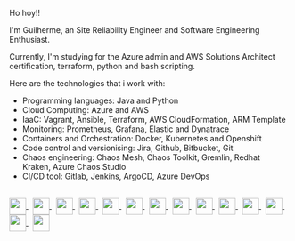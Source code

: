 <div>
   <p>Ho hoy!!</p>
   <p>I'm Guilherme, an Site Reliability Engineer and Software Engineering Enthusiast.<p/>
      <p>Currently, I'm studying for the Azure admin and AWS Solutions Architect certification, terraform, python and bash scripting.</p>
      <p>Here are the technologies that i work with: </p>
      <ul>
         <li>Programming languages: Java and Python</li>
         <li>Cloud Computing: Azure and AWS</li>
         <li>IaaC: Vagrant, Ansible, Terraform, AWS CloudFormation, ARM Template</li>
         <li>Monitoring: Prometheus, Grafana, Elastic and Dynatrace</li>
         <li>Containers and Orchestration: Docker, Kubernetes and Openshift</li>
         <li>Code control and versionising: Jira, Github, Bitbucket, Git</li>
         <li>Chaos engineering: Chaos Mesh, Chaos Toolkit, Gremlin, Redhat Kraken, Azure Chaos Studio</li>
         <li>CI/CD tool: Gitlab, Jenkins, ArgoCD, Azure DevOps</li>
      </ul>
<div/>
  
   <br>
    


 <div>
    <a href="ArgoCD">
            <img src="https://cdn.jsdelivr.net/gh/devicons/devicon/icons/argocd/argocd-original.svg" width="30" height="30" align="center"/>
   <a/>
      &nbsp
    <a href="Jenkins">
            <img src="https://cdn.jsdelivr.net/gh/devicons/devicon/icons/jenkins/jenkins-original.svg" width="30" height="30" align="center"/>
   <a/>
      &nbsp  
   <a href="Gitlab">
            <img src="https://cdn.jsdelivr.net/gh/devicons/devicon/icons/gitlab/gitlab-original.svg" width="30" height="30" align="center"/>
   <a/>
      &nbsp
    <a href="https://git-scm.com/">
      <img src="https://cdn.jsdelivr.net/gh/devicons/devicon/icons/git/git-original.svg"  width="30" height="30" align="center" />
    <a/>
      &nbsp
   <a href="https://www.python.org/">
            <img src="https://cdn.jsdelivr.net/gh/devicons/devicon/icons/python/python-original.svg" width="30" height="30" align="center">
   <a/>
      &nbsp
   <a href="Prometheus">
            <img src="https://cdn.jsdelivr.net/gh/devicons/devicon/icons/prometheus/prometheus-original.svg" width="30" height="30"    align="center"/>
   <a/>
      &nbsp
   <a href="Grafana">
            <img src="https://cdn.jsdelivr.net/gh/devicons/devicon/icons/grafana/grafana-original.svg" width="30" height="30" align="center"/>
   <a/>
      &nbsp
  <a href="https://www.terraform.io/">
            <img src="https://cdn.jsdelivr.net/gh/devicons/devicon/icons/terraform/terraform-original.svg" width="30" height="30" align="center"/>
   <a/>
      &nbsp
    <a href="https://www.docker.com/">
            <img src="https://cdn.jsdelivr.net/gh/devicons/devicon/icons/docker/docker-original.svg" width="30" height="30" align="center"/>
    <a/>
      &nbsp
  <a href="https://kubernetes.io/">
    <img src="https://cdn.jsdelivr.net/gh/devicons/devicon/icons/kubernetes/kubernetes-plain.svg" width="30" height="30" align="center"/>
    <a/>
     &nbsp
   <a href="Ansbile">
    <img src="https://cdn.jsdelivr.net/gh/devicons/devicon/icons/ansible/ansible-original.svg" width="30" height="30" align="center"/>
    <a/>
     &nbsp
   <a href="Vagrant">
    <img src="https://cdn.jsdelivr.net/gh/devicons/devicon/icons/vagrant/vagrant-original.svg" width="30" height="30" align="center"/>
   <a/>
   &nbsp
<a href="AWS">
    <img src="https://cdn.jsdelivr.net/gh/devicons/devicon/icons/amazonwebservices/amazonwebservices-plain-wordmark.svg" width="30" height="30" align="center"/>
<a/>
   &nbsp
  <a href="https://azure.microsoft.com/pt-br/">
    <img src="https://cdn.jsdelivr.net/gh/devicons/devicon/icons/azure/azure-original.svg" width="30" height="30" align="center"/>
  <a/>
</div>



























